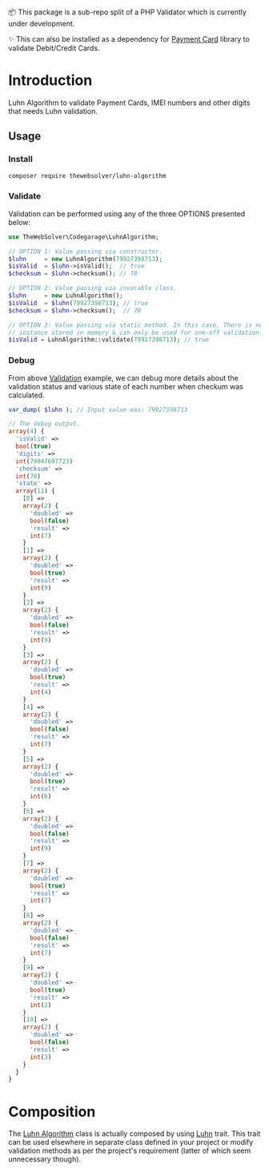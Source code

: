 📦 This package is a sub-repo split of a PHP Validator which is currently under development.

✨ This can also be installed as a dependency for [Payment Card](https://github.com/thewebsolver/payment-card) library to validate Debit/Credit Cards.

# Introduction

Luhn Algorithm to validate Payment Cards, IMEI numbers and other digits that needs Luhn validation.

## Usage

### Install

```sh
composer require thewebsolver/luhn-algorithm
```

### Validate

Validation can be performed using any of the three OPTIONS presented below:

```php
use TheWebSolver\Codegarage\LuhnAlgorithm;

// OPTION 1: Value passing via constructor.
$luhn     = new LuhnAlgorithm(79927398713);
$isValid  = $luhn->isValid();  // true
$checksum = $luhn->checksum(); // 70

// OPTION 2: Value passing via invocable class.
$luhn     = new LuhnAlgorithm();
$isValid  = $luhn(79927398713); // true
$checksum = $luhn->checksum();  // 70

// OPTION 3: Value passing via static method. In this case, There is no
// instance stored in memory & can only be used for one-off validation.
$isValid = LuhnAlgorithm::validate(79927398713); // true
```

### Debug

From above [Validation](#validate) example, we can debug more details about the validation status and various state of each number when checkum was calculated.

```php
var_dump( $luhn ); // Input value was: 79927398713

// The debug output.
array(4) {
  'isValid' =>
  bool(true)
  'digits' =>
  int(79947697723)
  'checksum' =>
  int(70)
  'state' =>
  array(11) {
    [0] =>
    array(2) {
      'doubled' =>
      bool(false)
      'result' =>
      int(7)
    }
    [1] =>
    array(2) {
      'doubled' =>
      bool(true)
      'result' =>
      int(9)
    }
    [2] =>
    array(2) {
      'doubled' =>
      bool(false)
      'result' =>
      int(9)
    }
    [3] =>
    array(2) {
      'doubled' =>
      bool(true)
      'result' =>
      int(4)
    }
    [4] =>
    array(2) {
      'doubled' =>
      bool(false)
      'result' =>
      int(7)
    }
    [5] =>
    array(2) {
      'doubled' =>
      bool(true)
      'result' =>
      int(6)
    }
    [6] =>
    array(2) {
      'doubled' =>
      bool(false)
      'result' =>
      int(9)
    }
    [7] =>
    array(2) {
      'doubled' =>
      bool(true)
      'result' =>
      int(7)
    }
    [8] =>
    array(2) {
      'doubled' =>
      bool(false)
      'result' =>
      int(7)
    }
    [9] =>
    array(2) {
      'doubled' =>
      bool(true)
      'result' =>
      int(2)
    }
    [10] =>
    array(2) {
      'doubled' =>
      bool(false)
      'result' =>
      int(3)
    }
  }
}
```

# Composition

The [Luhn Algorithm](Src/LuhnAlgorithm.php) class is actually composed by using [Luhn](Src/Luhn.php) trait. This trait can be used elsewhere in separate class defined in your project or modify validation methods as per the project's requirement (latter of which seem unnecessary though).
